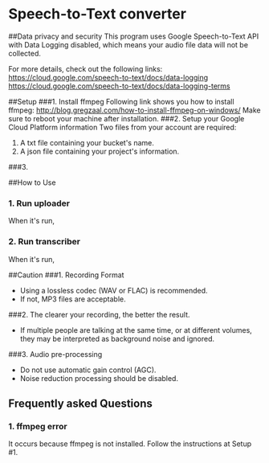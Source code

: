 # Speech-to-Text converter

##Data privacy and security
This program uses Google Speech-to-Text API with Data Logging disabled, which means your audio file data will not be collected. 

For more details, check out the following links:
https://cloud.google.com/speech-to-text/docs/data-logging
https://cloud.google.com/speech-to-text/docs/data-logging-terms


##Setup
###1. Install ffmpeg
Following link shows you how to install ffmpeg: http://blog.gregzaal.com/how-to-install-ffmpeg-on-windows/
Make sure to reboot your machine after installation. 
###2. Setup your Google Cloud Platform information
Two files from your account are required:
1. A txt file containing your bucket's name. 
2. A json file containing your project's information.

###3. 


##How to Use
### 1. Run uploader
When it's run, 
### 2. Run transcriber
When it's run,
 

##Caution
###1. Recording Format
 - Using a lossless codec (WAV or FLAC) is recommended.
 - If not, MP3 files are acceptable.

###2. The clearer your recording, the better the result.
 - If multiple people are talking at the same time, or at different volumes, they may be interpreted as background noise and ignored.

###3. Audio pre-processing
 - Do not use automatic gain control (AGC).
 - Noise reduction processing should be disabled.
 

## Frequently asked Questions
### 1. ffmpeg error
It occurs because ffmpeg is not installed. Follow the instructions at Setup #1.  

